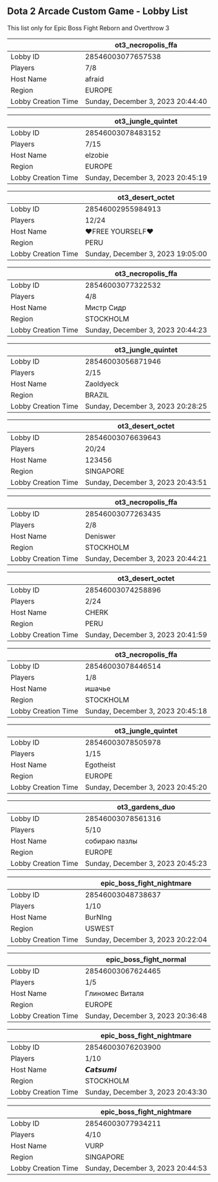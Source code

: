 ## Dota 2 Arcade Custom Game - Lobby List

This list only for Epic Boss Fight Reborn and Overthrow 3

|  | ot3_necropolis_ffa |
| ------ | ------ |
| Lobby ID | 28546003077657538 |
| Players | 7/8 |
| Host Name | afraid |
| Region | EUROPE |
| Lobby Creation Time | Sunday, December 3, 2023 20:44:40 |


|  | ot3_jungle_quintet |
| ------ | ------ |
| Lobby ID | 28546003078483152 |
| Players | 7/15 |
| Host Name | elzobie |
| Region | EUROPE |
| Lobby Creation Time | Sunday, December 3, 2023 20:45:19 |


|  | ot3_desert_octet |
| ------ | ------ |
| Lobby ID | 28546002955984913 |
| Players | 12/24 |
| Host Name | ♥FREE YOURSELF♥ |
| Region | PERU |
| Lobby Creation Time | Sunday, December 3, 2023 19:05:00 |


|  | ot3_necropolis_ffa |
| ------ | ------ |
| Lobby ID | 28546003077322532 |
| Players | 4/8 |
| Host Name | Мистр Сидр |
| Region | STOCKHOLM |
| Lobby Creation Time | Sunday, December 3, 2023 20:44:23 |


|  | ot3_jungle_quintet |
| ------ | ------ |
| Lobby ID | 28546003056871946 |
| Players | 2/15 |
| Host Name | Zaoldyeck |
| Region | BRAZIL |
| Lobby Creation Time | Sunday, December 3, 2023 20:28:25 |


|  | ot3_desert_octet |
| ------ | ------ |
| Lobby ID | 28546003076639643 |
| Players | 20/24 |
| Host Name | 123456 |
| Region | SINGAPORE |
| Lobby Creation Time | Sunday, December 3, 2023 20:43:51 |


|  | ot3_necropolis_ffa |
| ------ | ------ |
| Lobby ID | 28546003077263435 |
| Players | 2/8 |
| Host Name | Deniswer |
| Region | STOCKHOLM |
| Lobby Creation Time | Sunday, December 3, 2023 20:44:21 |


|  | ot3_desert_octet |
| ------ | ------ |
| Lobby ID | 28546003074258896 |
| Players | 2/24 |
| Host Name | CHERK |
| Region | PERU |
| Lobby Creation Time | Sunday, December 3, 2023 20:41:59 |


|  | ot3_necropolis_ffa |
| ------ | ------ |
| Lobby ID | 28546003078446514 |
| Players | 1/8 |
| Host Name | ишачье |
| Region | STOCKHOLM |
| Lobby Creation Time | Sunday, December 3, 2023 20:45:18 |


|  | ot3_jungle_quintet |
| ------ | ------ |
| Lobby ID | 28546003078505978 |
| Players | 1/15 |
| Host Name | Egotheist |
| Region | EUROPE |
| Lobby Creation Time | Sunday, December 3, 2023 20:45:20 |


|  | ot3_gardens_duo |
| ------ | ------ |
| Lobby ID | 28546003078561316 |
| Players | 5/10 |
| Host Name | собираю пазлы |
| Region | EUROPE |
| Lobby Creation Time | Sunday, December 3, 2023 20:45:23 |


|  | epic_boss_fight_nightmare |
| ------ | ------ |
| Lobby ID | 28546003048738637 |
| Players | 1/10 |
| Host Name | BurNIng |
| Region | USWEST |
| Lobby Creation Time | Sunday, December 3, 2023 20:22:04 |


|  | epic_boss_fight_normal |
| ------ | ------ |
| Lobby ID | 28546003067624465 |
| Players | 1/5 |
| Host Name | Глиномес Виталя |
| Region | EUROPE |
| Lobby Creation Time | Sunday, December 3, 2023 20:36:48 |


|  | epic_boss_fight_nightmare |
| ------ | ------ |
| Lobby ID | 28546003076203900 |
| Players | 1/10 |
| Host Name | 𝘾𝙖𝙩𝙨𝙪𝙢𝙞 |
| Region | STOCKHOLM |
| Lobby Creation Time | Sunday, December 3, 2023 20:43:30 |


|  | epic_boss_fight_nightmare |
| ------ | ------ |
| Lobby ID | 28546003077934211 |
| Players | 4/10 |
| Host Name | VURP |
| Region | SINGAPORE |
| Lobby Creation Time | Sunday, December 3, 2023 20:44:53 |


